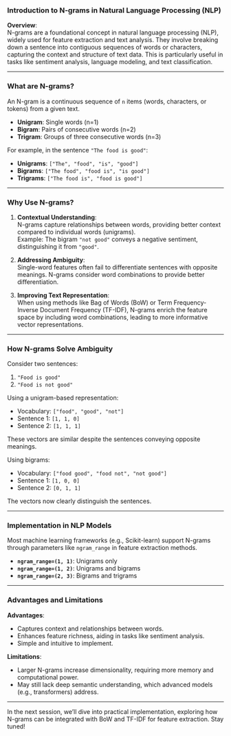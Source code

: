 ### Introduction to N-grams in Natural Language Processing (NLP)

**Overview**:  
N-grams are a foundational concept in natural language processing (NLP), widely used for feature extraction and text analysis. They involve breaking down a sentence into contiguous sequences of words or characters, capturing the context and structure of text data. This is particularly useful in tasks like sentiment analysis, language modeling, and text classification.

---

### **What are N-grams?**

An N-gram is a continuous sequence of `n` items (words, characters, or tokens) from a given text.  

- **Unigram**: Single words (n=1)  
- **Bigram**: Pairs of consecutive words (n=2)  
- **Trigram**: Groups of three consecutive words (n=3)  

For example, in the sentence `"The food is good"`:  

- **Unigrams**: `["The", "food", "is", "good"]`  
- **Bigrams**: `["The food", "food is", "is good"]`  
- **Trigrams**: `["The food is", "food is good"]`

---

### **Why Use N-grams?**

1. **Contextual Understanding**:  
   N-grams capture relationships between words, providing better context compared to individual words (unigrams).  
   Example: The bigram `"not good"` conveys a negative sentiment, distinguishing it from `"good"`.

2. **Addressing Ambiguity**:  
   Single-word features often fail to differentiate sentences with opposite meanings. N-grams consider word combinations to provide better differentiation.

3. **Improving Text Representation**:  
   When using methods like Bag of Words (BoW) or Term Frequency-Inverse Document Frequency (TF-IDF), N-grams enrich the feature space by including word combinations, leading to more informative vector representations.

---

### **How N-grams Solve Ambiguity**

Consider two sentences:  

1. `"Food is good"`  
2. `"Food is not good"`

Using a unigram-based representation:  

- Vocabulary: `["food", "good", "not"]`  
- Sentence 1: `[1, 1, 0]`  
- Sentence 2: `[1, 1, 1]`  

These vectors are similar despite the sentences conveying opposite meanings.

Using bigrams:  

- Vocabulary: `["food good", "food not", "not good"]`  
- Sentence 1: `[1, 0, 0]`  
- Sentence 2: `[0, 1, 1]`  

The vectors now clearly distinguish the sentences.

---

### **Implementation in NLP Models**

Most machine learning frameworks (e.g., Scikit-learn) support N-grams through parameters like `ngram_range` in feature extraction methods.  

- **`ngram_range=(1, 1)`**: Unigrams only  
- **`ngram_range=(1, 2)`**: Unigrams and bigrams  
- **`ngram_range=(2, 3)`**: Bigrams and trigrams  

---

### **Advantages and Limitations**

**Advantages**:  

- Captures context and relationships between words.  
- Enhances feature richness, aiding in tasks like sentiment analysis.  
- Simple and intuitive to implement.  

**Limitations**:  

- Larger N-grams increase dimensionality, requiring more memory and computational power.  
- May still lack deep semantic understanding, which advanced models (e.g., transformers) address.

---

In the next session, we’ll dive into practical implementation, exploring how N-grams can be integrated with BoW and TF-IDF for feature extraction. Stay tuned!

